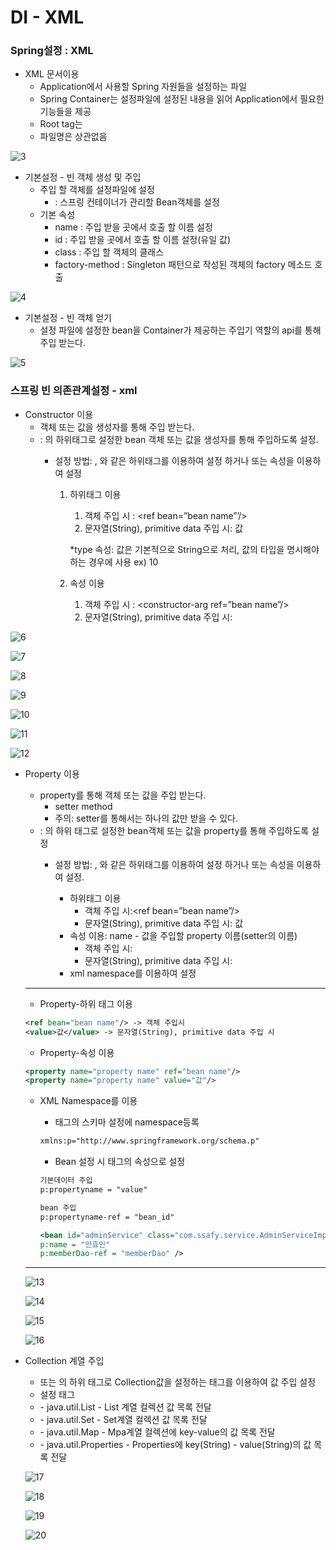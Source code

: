 # DI - XML

### Spring설정 : XML

- XML 문서이용
    - Application에서 사용할 Spring 자원들을 설정하는 파일
    - Spring Container는 설정파일에 설정된 내용을 읽어 Application에서 필요한 기능들을 제공
    - Root tag는 <beans>
    - 파일명은 상관없음
  
![3](https://user-images.githubusercontent.com/77624879/166152256-86750489-d389-4bb6-ac9f-e555c799c3f7.png)

- 기본설정 - 빈 객체 생성 및 주입
    - 주입 할 객체를 설정파일에 설정
        - <bean>: 스프링 컨테이너가 관리할 Bean객체를 설정
    - 기본 속성
        - name : 주입 받을 곳에서 호출 할 이름 설정
        - id : 주입 받을 곳에서 호출 할 이름 설정(유일 값)
        - class : 주입 할 객체의 클래스
        - factory-method : Singleton 패턴으로 작성된 객체의 factory 메소드 호출

![4](https://user-images.githubusercontent.com/77624879/166152249-22f77699-96cb-4e4e-bad9-82beca09561c.png)

- 기본설정 - 빈 객체 얻기
    - 설정 파일에 설정한 bean을 Container가 제공하는 주입기 역할의 api를 통해 주입 받는다.

![5](https://user-images.githubusercontent.com/77624879/166152252-758f59f1-eb34-46b5-aa10-a3befaa4b3d4.png)

### 스프링 빈 의존관계설정 - xml

- Constructor 이용
    - 객체 또는 값을 생성자를 통해 주입 받는다.
    - <constructor-arg> : <bean>의 하위태그로 설정한 bean 객체 또는 값을 생성자를 통해 주입하도록 설정.
        - 설정 방법: <ref>, <value>와 같은 하위태그를 이용하여 설정 하거나 또는 속성을 이용하여 설정
            1. 하위태그 이용
                1. 객체 주입 시 : <ref bean=”bean name”’/>
                2. 문자열(String), primitive data 주입 시: <value>값</value>
                
                *type 속성: 값은 기본적으로 String으로 처리, 값의 타입을 명시해야 하는 경우에 사용 ex) <value type=”int”>10</value>
                
            2. 속성 이용
                1. 객체 주입 시 : <constructor-arg ref=”bean name”/>
                2. 문자열(String), primitive data 주입 시: <constructor-arg value=”값”/>

![6](https://user-images.githubusercontent.com/77624879/166152257-fe18faa9-a482-4f5e-9e99-f52533337c51.png)

![7](https://user-images.githubusercontent.com/77624879/166152254-57b80149-0cec-40ce-aea8-fafd58467f4a.png)

![8](https://user-images.githubusercontent.com/77624879/166152262-a9714859-0bf1-4714-a75f-05f652d19eda.png)

![9](https://user-images.githubusercontent.com/77624879/166152263-504551ca-48d7-4d0e-a3c9-b8ff9493216e.png)

![10](https://user-images.githubusercontent.com/77624879/166152265-4f0dcd35-3142-4fb4-82f7-7ff0c9635068.png)
  
![11](https://user-images.githubusercontent.com/77624879/166152264-523d012f-8a5e-4937-9c3b-d2eb807a46ed.png)

![12](https://user-images.githubusercontent.com/77624879/166152258-508d9670-cba9-48d0-b75b-eecd53a5eb38.png)

- Property 이용
    - property를 통해 객체 또는 값을 주입 받는다.
        - setter method
        - 주의: setter를 통해서는 하나의 값만 받을 수 있다.
    - <property> : <bean>의 하위 태그로 설정한 bean객체 또는 값을 property를 통해 주입하도록 설정
        - 설정 방법: <ref>, <value>와 같은 하위태그를 이용하여 설정 하거나 또는 속성을 이용하여 설정.
            - 하위태그 이용
                - 객체 주입 시:<ref bean=”bean name”/>
                - 문자열(String), primitive data 주입 시: <value>값</value>
            - 속성 이용: name - 값을 주입할 property 이름(setter의 이름)
                - 객체 주입 시: <property name=”propertyname” ref=”bean name/>
                - 문자열(String), primitive data 주입 시: <property name=”propertyname” value=”값”/>
            - xml namespace를 이용하여 설정
    
    ---
    
    - Property-하위 태그 이용
    
    ```xml
    <ref bean="bean name"/> -> 객체 주입시
    <value>값</value> -> 문자열(String), primitive data 주입 시
    ```
    
    - Property-속성 이용
    
    ```xml
    <property name="property name" ref="bean name"/>
    <property name="property name" value="값"/>
    ```
    
    - XML Namespace를 이용
        - <bean> 태그의 스키마 설정에 namespace등록
        
        ```xml
        xmlns:p="http://www.springframework.org/schema.p"
        ```
        
        - Bean 설정 시 <bean>태그의 속성으로 설정
        
        ```xml
        기본데이터 주입
        p:propertyname = "value"
        
        bean 주입
        p:propertyname-ref = "bean_id"
        
        <bean id="adminService" class="com.ssafy.service.AdminServiceImpl"
        p:name = "안효인"
        p:memberDao-ref = "memberDao" />
        ```
        
    
    ---
    
    ![13](https://user-images.githubusercontent.com/77624879/166152260-4cc321a6-7ef5-44d5-965f-dcf4882f3c28.png)
    
    ![14](https://user-images.githubusercontent.com/77624879/166152267-04fca073-ee75-4b01-8dee-d3b0f16007a8.png)
    
    ![15](https://user-images.githubusercontent.com/77624879/166152268-933b7b03-6070-4ad1-bab1-5296a3c65d39.png)
    
    ![16](https://user-images.githubusercontent.com/77624879/166152269-1643280c-1621-4fff-8edb-4484fa37b47d.png)
    
- Collection 계열 주입
    - <constructor-arg>또는 <property>의 하위 태그로 Collection값을 설정하는 태그를 이용하여 값 주입 설정
    - 설정 태그
    - <list>
        - java.util.List
        - List 계열 컬렉션 값 목록 전달
    - <set>
        - java.util.Set
        - Set계열 컬렉션 값 목록 전달
    - <map>
        - java.util.Map
        - Mpa계열 컬렉션에 key-value의 값 목록 전달
    - <props>
        - java.util.Properties
        - Properties에 key(String) - value(String)의 값 목록 전달
  
  ![17](https://user-images.githubusercontent.com/77624879/166152270-89302c0f-e661-41b0-b802-a4ffc63ec3a8.png)
  
  ![18](https://user-images.githubusercontent.com/77624879/166152271-19b6f2f1-185b-41f1-9f1a-7740a6b7caab.png)
  
  ![19](https://user-images.githubusercontent.com/77624879/166152266-c813fa0a-c4ef-4864-b069-105909ba41ca.png)
  
  ![20](https://user-images.githubusercontent.com/77624879/166152273-1d0888a8-8576-48d5-8fb2-00e11b68d904.png)
